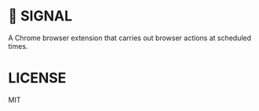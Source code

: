 🔔 SIGNAL
=========
A Chrome browser extension that carries out browser actions at scheduled times.


LICENSE
=======
MIT